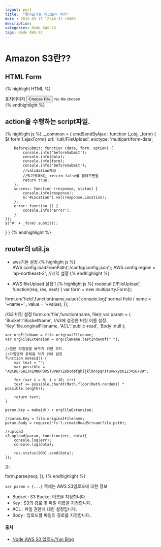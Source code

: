 ```yaml
---
layout: post
title:  "좋아요기능 히스토리 처리"
date : 2018-03-13 12:46:32 +0900
description: 
categories: Node AWS-S3
tags: Node AWS-S3
---
```


# Amazon S3란??

## HTML Form 
{% highlight HTML %}
<div class="form-group">
    <label for="contents">표지이미지</label>
    <input  type="file" id="img_files" name="img_files" accept="image/*" class="form-control" onchange="__common.cmdSendByAjax(this.id, 'frm');">
    <input type="hidden" id="Key" name="Key" />
    <input type="hidden" id="Location" name="Location" />
</div>
{% endhighlight %}


## action을 수행하는 script파일.
{% highlight js %}
__common = {
    cmdSendByAjax : function (_obj, _form) {
    $('form').ajaxForm({
        url: '/util/FileUpload',
        enctype: 'multipart/form-data',

        beforeSubmit: function (data, form, option) {
            console.info('beforeSubmit');
            console.info(data);
            console.info(form);
            console.info('beforeSubmit');
            //validation체크
            //막기위해서는 return false를 잡아주면됨
            return true;
        },
        success: function (response, status) {
            console.info(response);
            $('#Location').val(response.Location);
        },
        error: function () {
            console.info('error');
        }
    });
    $('#' + _form).submit();
}
}
{% endhighlight %}


## router의 util.js
- aws기본 설정
{% highlight js %}
AWS.config.loadFromPath('./config/config.json');
AWS.config.region = 'ap-northeast-2'; //지역 설정
{% endhighlight %}

- AWS fileUpload 설정!!
{% highlight js %}
router.all('/FileUpload', function(req, res, next) {
var form = new multiparty.Form();

form.on('field',function(name,value){
    console.log('normal field / name = '+name+' , value = '+value);
});

//S3 버킷 설정
form.on('file',function(name, file){
    var param = {
        'Bucket':'BucketName', //s3에 설정한 버킷 이름 설정.
        'Key':file.originalFilename,
        'ACL':'public-read',
        'Body':null
    };

    var orgFileName = file.originalFilename;
    var orgFileExtension = orgFileName.lastIndexOf(".");
    
    //원본 파일명을 바꾸기 위한 코드.
    //파일명의 중복을 막기 위해 설정
    function makeid() {
        var text = "";
        var possible = "ABCDEFGHIJKLMNOPQRSTUVWXYZabcdefghijklmnopqrstuvwxyz0123456789";
        
        for (var i = 0; i < 10; i++)
        text += possible.charAt(Math.floor(Math.random() * possible.length));
        
        return text;
    }

    param.Key = makeid() + orgFileExtension;

    //param.Key = file.originalFilename;
    param.Body = require('fs').createReadStream(file.path);
    
    //upload
    s3.upload(param, function(err, data){
        console.log(err);
        console.log(data);

        res.status(200).send(data);
    });
    
});

form.parse(req);
});
{% endhighlight %}


 `var param = {...}` 객체는 AWS S3업로드에 대한 정보
- Bucket : S3 Bucket 이름을 지정합니다.
- Key : S3의 경로 및 파일 이름을 지정합니다.
- ACL : 파일 권한에 대한 설정입니다.
- Body : 업로드할 파일의 경로를 지정합니다.



#### 출처
- [Node AWS S3 업로드/Yun Blog](https://cheese10yun.github.io/Node-AWS-S3-Upload/)
